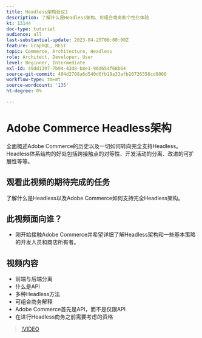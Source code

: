 ```yaml
---
title: Headless架构会议1
description: 了解什么是Headless架构、可组合商务和个性化体验
kt: 13144
doc-type: tutorial
audience: all
last-substantial-update: 2023-04-25T00:00:00Z
feature: GraphQL, REST
topic: Commerce, Architecture, Headless
role: Architect, Developer, User
level: Beginner, Intermediate
exl-id: 49dd1397-7b94-43d8-b8e1-96d654f68b64
source-git-commit: 404d2708a6d540d6fb19a33afb20726356cd8000
workflow-type: tm+mt
source-wordcount: '135'
ht-degree: 0%

---
```


# Adobe Commerce Headless架构

全面概述Adobe Commerce的历史以及一切如何转向完全支持Headless。  Headless体系结构的好处包括跨接触点的对等性、开发活动的分离、改进的可扩展性等等。

## 观看此视频的期待完成的任务

了解什么是Headless以及Adobe Commerce如何支持完全Headless架构。

## 此视频面向谁？

* 刚开始接触Adobe Commerce并希望详细了解Headless架构和一些基本策略的开发人员和商店所有者。

## 视频内容

* 前端与后端分离
* 什么是API
* 多种Headless方法
* 可组合商务解释
* Adobe Commerce首先是API，而不是仅限API
* 在进行Headless商务之前需要考虑的资格

>[!VIDEO](https://video.tv.adobe.com/v/3418862?learn=on)
